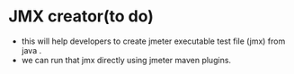 # JMX creator(to do) 
- this will help developers to create jmeter executable test file (jmx) from java .
- we can run that jmx directly using jmeter maven plugins. 